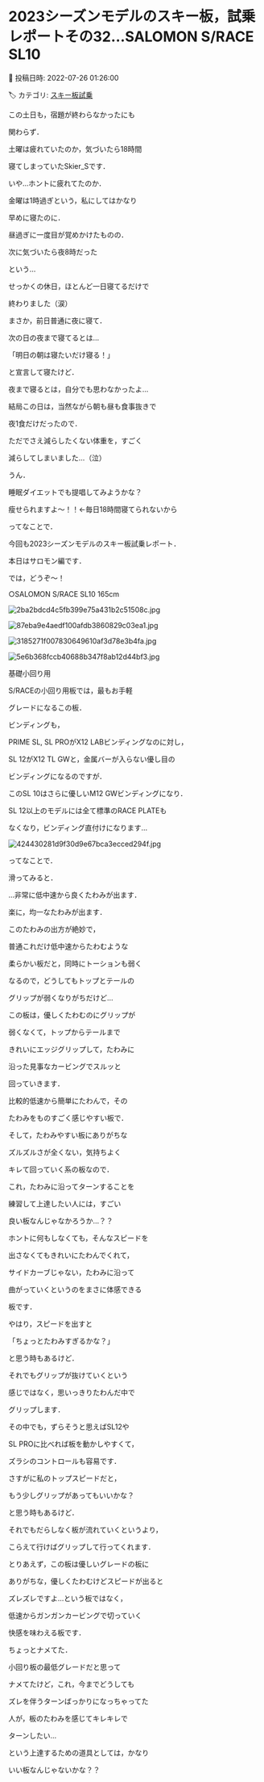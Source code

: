 # 2023シーズンモデルのスキー板，試乗レポートその32…SALOMON S/RACE SL10

📅 投稿日時: 2022-07-26 01:26:00

🏷️ カテゴリ: [スキー板試乗](c0bd8048615710cee890e403a36cc9a2b.md)

この土日も，宿題が終わらなかったにも


関わらず．


土曜は疲れていたのか，気づいたら18時間


寝てしまっていたSkier_Sです．





いや…ホントに疲れてたのか．


金曜は1時過ぎという，私にしてはかなり


早めに寝たのに．


昼過ぎに一度目が覚めかけたものの．


次に気づいたら夜8時だった


という…


せっかくの休日，ほとんど一日寝てるだけで


終わりました（涙）





まさか，前日普通に夜に寝て．


次の日の夜まで寝てるとは…


「明日の朝は寝たいだけ寝る！」


と宣言して寝たけど．


夜まで寝るとは，自分でも思わなかったよ…





結局この日は，当然ながら朝も昼も食事抜きで


夜1食だけだったので．


ただでさえ減らしたくない体重を，すごく


減らしてしまいました…（泣）





うん．


睡眠ダイエットでも提唱してみようかな？


瘦せられますよ～！！←毎日18時間寝てられないから





ってなことで．


今回も2023シーズンモデルのスキー板試乗レポート．


本日はサロモン編です．


では，どうぞ～！[]()





○SALOMON S/RACE SL10 165cm







![2ba2bdcd4c5fb399e75a431b2c51508c.jpg](images/2ba2bdcd4c5fb399e75a431b2c51508c.jpg)









![87eba9e4aedf100afdb3860829c03ea1.jpg](images/87eba9e4aedf100afdb3860829c03ea1.jpg)









![3185271f007830649610af3d78e3b4fa.jpg](images/3185271f007830649610af3d78e3b4fa.jpg)









![5e6b368fccb40688b347f8ab12d44bf3.jpg](images/5e6b368fccb40688b347f8ab12d44bf3.jpg)







基礎小回り用





S/RACEの小回り用板では，最もお手軽


グレードになるこの板．


ビンディングも，


PRIME SL, SL PROがX12 LABビンディングなのに対し，


SL 12がX12 TL GWと，金属バーが入らない優し目の


ビンディングになるのですが．


このSL 10はさらに優しいM12 GWビンディングになり．


SL 12以上のモデルには全て標準のRACE PLATEも


なくなり，ビンディング直付けになります…




![424430281d9f30d9e67bca3ecced294f.jpg](images/424430281d9f30d9e67bca3ecced294f.jpg)







ってなことで．


滑ってみると．





…非常に低中速から良くたわみが出ます．


楽に，均一なたわみが出ます．





このたわみの出方が絶妙で，


普通これだけ低中速からたわむような


柔らかい板だと，同時にトーションも弱く


なるので，どうしてもトップとテールの


グリップが弱くなりがちだけど…





この板は，優しくたわむのにグリップが


弱くなくて，トップからテールまで


きれいにエッジグリップして，たわみに


沿った見事なカービングでスルッと


回っていきます．





比較的低速から簡単にたわんで，その


たわみをものすごく感じやすい板で．


そして，たわみやすい板にありがちな


ズルズルさが全くない，気持ちよく


キレて回っていく系の板なので．





これ，たわみに沿ってターンすることを


練習して上達したい人には，すごい


良い板なんじゃなかろうか…？？





ホントに何もしなくても，そんなスピードを


出さなくてもきれいにたわんでくれて，


サイドカーブじゃない，たわみに沿って


曲がっていくというのをまさに体感できる


板です．





やはり，スピードを出すと


「ちょっとたわみすぎるかな？」


と思う時もあるけど．


それでもグリップが抜けていくという


感じではなく，思いっきりたわんだ中で


グリップします．





その中でも，ずらそうと思えばSL12や


SL PROに比べれば板を動かしやすくて，


ズラシのコントロールも容易です．





さすがに私のトップスピードだと，


もう少しグリップがあってもいいかな？


と思う時もあるけど．


それでもだらしなく板が流れていくというより，


こらえて行けばグリップして行ってくれます．





とりあえず，この板は優しいグレードの板に


ありがちな，優しくたわむけどスピードが出ると


ズレズレですよ…という板ではなく，


低速からガンガンカービングで切っていく


快感を味わえる板です．





ちょっとナメてた．


小回り板の最低グレードだと思って


ナメてたけど，これ，今までどうしても


ズレを伴うターンばっかりになっちゃってた


人が，板のたわみを感じてキレキレで


ターンしたい…


という上達するための道具としては，かなり


いい板なんじゃないかな？？
